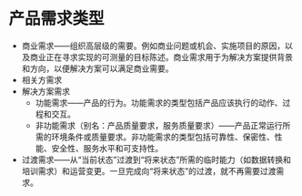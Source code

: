 # 产品需求类型

* 商业需求——组织高层级的需要。例如商业问题或机会、实施项目的原因，以及商业正在寻求实现的可测量的目标陈述。商业需求用于为解决方案提供背景和方向，以便解决方案可以满足商业需要。
* 相关方需求
* 解决方案需求
  * 功能需求——产品的行为。功能需求的类型包括产品应该执行的动作、过程和交互。
  * 非功能需求（别名：产品质量要求，服务质量要求）——产品正常运行所需的环境条件或质量要求。非功能需求的类型包括可靠性、保密性、性能、安全性、服务水平和可支持性。
* 过渡需求——从“当前状态”过渡到“将来状态”所需的临时能力（如数据转换和培训需求）和运营变更。一旦完成向“将来状态”的过渡，就不再需要过渡需求。

